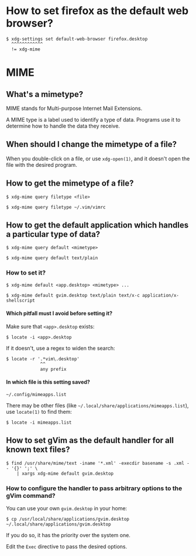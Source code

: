 # How to set firefox as the default web browser?

    $ xdg-settings set default-web-browser firefox.desktop
      ^^^^^^^^^^^^
      != xdg-mime

##
# MIME
## What's a mimetype?

MIME stands for Multi-purpose Internet Mail Extensions.

A MIME type is a label used to identify a type of data.
Programs use it to determine how to handle the data they receive.

## When should I change the mimetype of a file?

When you double-click on  a file, or use `xdg-open(1)`, and  it doesn't open the
file with the desired program.

## How to get the mimetype of a file?

    $ xdg-mime query filetype <file>

    $ xdg-mime query filetype ~/.vim/vimrc

###
## How to get the default application which handles a particular type of data?

    $ xdg-mime query default <mimetype>

    $ xdg-mime query default text/plain

### How to set it?

    $ xdg-mime default <app.desktop> <mimetype> ...

    $ xdg-mime default gvim.desktop text/plain text/x-c application/x-shellscript

#### Which pitfall must I avoid before setting it?

Make sure that `<app>.desktop` exists:

    $ locate -i <app>.desktop

If it doesn't, use a regex to widen the search:

    $ locate -r '.*vim\.desktop'
                 ^^
                 any prefix

#### In which file is this setting saved?

    ~/.config/mimeapps.list

There may be other files (like `~/.local/share/applications/mimeapps.list`), use
`locate(1)` to find them:

    $ locate -i mimeapps.list

###
## How to set gVim as the default handler for all known text files?

    $ find /usr/share/mime/text -iname '*.xml' -execdir basename -s .xml -- '{}' ';' \
        | xargs xdg-mime default gvim.desktop

### How to configure the handler to pass arbitrary options to the gVim command?

You can use your own `gvim.desktop` in your home:

    $ cp /usr/local/share/applications/gvim.desktop ~/.local/share/applications/gvim.desktop

If you do so, it has the priority over the system one.

Edit the `Exec` directive to pass the desired options.

